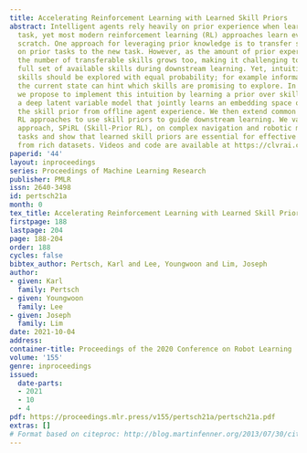 ```yaml
---
title: Accelerating Reinforcement Learning with Learned Skill Priors
abstract: Intelligent agents rely heavily on prior experience when learning a new
  task, yet most modern reinforcement learning (RL) approaches learn every task from
  scratch. One approach for leveraging prior knowledge is to transfer skills learned
  on prior tasks to the new task. However, as the amount of prior experience increases,
  the number of transferable skills grows too, making it challenging to explore the
  full set of available skills during downstream learning. Yet, intuitively, not all
  skills should be explored with equal probability; for example information about
  the current state can hint which skills are promising to explore. In this work,
  we propose to implement this intuition by learning a prior over skills. We propose
  a deep latent variable model that jointly learns an embedding space of skills and
  the skill prior from offline agent experience. We then extend common maximum-entropy
  RL approaches to use skill priors to guide downstream learning. We validate our
  approach, SPiRL (Skill-Prior RL), on complex navigation and robotic manipulation
  tasks and show that learned skill priors are essential for effective skill transfer
  from rich datasets. Videos and code are available at https://clvrai.com/spirl.
paperid: '44'
layout: inproceedings
series: Proceedings of Machine Learning Research
publisher: PMLR
issn: 2640-3498
id: pertsch21a
month: 0
tex_title: Accelerating Reinforcement Learning with Learned Skill Priors
firstpage: 188
lastpage: 204
page: 188-204
order: 188
cycles: false
bibtex_author: Pertsch, Karl and Lee, Youngwoon and Lim, Joseph
author:
- given: Karl
  family: Pertsch
- given: Youngwoon
  family: Lee
- given: Joseph
  family: Lim
date: 2021-10-04
address:
container-title: Proceedings of the 2020 Conference on Robot Learning
volume: '155'
genre: inproceedings
issued:
  date-parts:
  - 2021
  - 10
  - 4
pdf: https://proceedings.mlr.press/v155/pertsch21a/pertsch21a.pdf
extras: []
# Format based on citeproc: http://blog.martinfenner.org/2013/07/30/citeproc-yaml-for-bibliographies/
---
```

